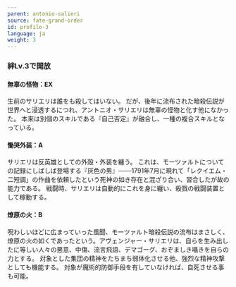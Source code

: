 ```yaml
---
parent: antonio-salieri
source: fate-grand-order
id: profile-3
language: ja
weight: 3
---
```


### 絆Lv.3で開放

#### 無辜の怪物：EX

生前のサリエリは誰をも殺してはいない。
だが、後年に流布された暗殺伝説が世界へと浸透するにつれ、アントニオ・サリエリは無辜の怪物と化す他になかった。
本来は別個のスキルである『自己否定』が融合し、一種の複合スキルとなっている。

#### 慟哭外装：A

サリエリは反英雄としての外殻・外装を纏う。
これは、モーツァルトについての記録にしばしば登場する『灰色の男』───1791年7月に現れて「レクイエム・二短調」の作曲を依頼したという死神の如き存在と混ざり合い、習合したが故の能力である。
戦闘時、サリエリは自動的にこれを身に纏い、殺戮の戦闘装置として稼動する。

#### 燎原の火：B

呪わしいほどに広まっていった風聞、モーツァルト暗殺伝説の流布はまさしく、燎原の火の如くであったという。アヴェンジャー・サリエリは、自らを生み出したに等しい人々の悪意、中傷、流言飛語、デマゴーグ、おぞましき囁きを自らの力とする。
対象とした集団の精神をたちまち弱体化させる他、強烈な精神攻撃としても機能する。
対象が魔術的防御手段を有していなければ、自死させる事も可能。
